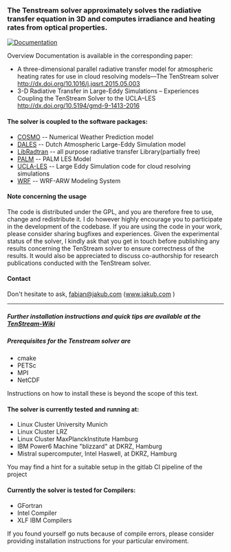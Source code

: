 ### The Tenstream solver approximately solves the radiative transfer equation in 3D and computes irradiance and heating rates from optical properties.

[![Documentation](https://codedocs.xyz/tenstream/tenstream.svg)](https://codedocs.xyz/tenstream/tenstream/)

  Overview Documentation is available in the corresponding paper:
  * A three-dimensional parallel radiative transfer model for atmospheric heating rates for use in cloud resolving models—The TenStream solver
  <http://dx.doi.org/10.1016/j.jqsrt.2015.05.003>
  * 3-D Radiative Transfer in Large-Eddy Simulations – Experiences Coupling the TenStream Solver to the UCLA–LES
  <http://dx.doi.org/10.5194/gmd-9-1413-2016>

#### The solver is coupled to the software packages:
  * [COSMO](http://www.cosmo-model.org)       -- Numerical Weather Prediction model
  * [DALES](https://github.com/dalesteam/dales) -- Dutch Atmospheric Large-Eddy Simulation model
  * [LibRadtran](http://www.libradtran.org)  -- all purpose radiative transfer Library(partially free)
  * [PALM](https://gitlab.palm-model.org/) -- PALM LES Model
  * [UCLA-LES](http://www.github.com/uclales/uclales)    -- Large Eddy Simulation code for cloud resolving simulations
  * [WRF](https://github.com/wrf-model/WRF) -- WRF-ARW Modeling System

#### Note concerning the usage
The code is distributed under the GPL, and you are therefore free to use, change and redistribute it.
I do however highly encourage you to participate in the development of the codebase.
If you are using the code in your work, please consider sharing bugfixes and experiences.
Given the experimental status of the solver, I kindly ask that you get in touch before publishing any results concerning the TenStream solver to ensure correctness of the results.
It would also be appreciated to discuss co-authorship for research publications conducted with the TenStream solver.
#### Contact
Don't hesitate to ask, fabian@jakub.com (<a href="http://jakub.com/" target="_blank">www.jakub.com</a>
)

---

##### Further installation instructions and quick tips are available at the [TenStream-Wiki](https://github.com/tenstream/tenstream/wiki)

##### Prerequisites for the Tenstream solver are
  * cmake
  * PETSc
  * MPI
  * NetCDF

Instructions on how to install these is beyond the scope of this text.

#### The solver is currently tested and running at:
* Linux Cluster University Munich
* Linux Cluster LRZ
* Linux Cluster MaxPlanckInstitute Hamburg
* IBM Power6  Machine "blizzard" at DKRZ, Hamburg
* Mistral supercomputer, Intel Haswell, at DKRZ, Hamburg

You may find a hint for a suitable setup in the gitlab CI pipeline of the project

#### Currently the solver is tested for Compilers:

* GFortran
* Intel Compiler
* XLF IBM Compilers

If you found yourself go nuts because of compile errors,
please consider providing installation instructions
for your particular enviroment.



